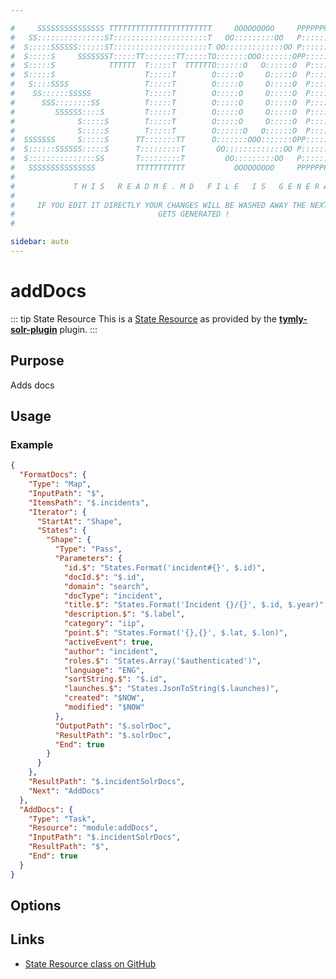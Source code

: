 ```yaml
---

#     SSSSSSSSSSSSSSS TTTTTTTTTTTTTTTTTTTTTTT     OOOOOOOOO     PPPPPPPPPPPPPPPPP    !!!  
#   SS:::::::::::::::ST:::::::::::::::::::::T   OO:::::::::OO   P::::::::::::::::P  !!:!! 
#  S:::::SSSSSS::::::ST:::::::::::::::::::::T OO:::::::::::::OO P::::::PPPPPP:::::P !:::! 
#  S:::::S     SSSSSSST:::::TT:::::::TT:::::TO:::::::OOO:::::::OPP:::::P     P:::::P!:::! 
#  S:::::S            TTTTTT  T:::::T  TTTTTTO::::::O   O::::::O  P::::P     P:::::P!:::! 
#  S:::::S                    T:::::T        O:::::O     O:::::O  P::::P     P:::::P!:::! 
#   S::::SSSS                 T:::::T        O:::::O     O:::::O  P::::PPPPPP:::::P !:::! 
#    SS::::::SSSSS            T:::::T        O:::::O     O:::::O  P:::::::::::::PP  !:::! 
#      SSS::::::::SS          T:::::T        O:::::O     O:::::O  P::::PPPPPPPPP    !:::! 
#         SSSSSS::::S         T:::::T        O:::::O     O:::::O  P::::P            !:::! 
#              S:::::S        T:::::T        O:::::O     O:::::O  P::::P            !!:!! 
#              S:::::S        T:::::T        O::::::O   O::::::O  P::::P             !!!   
#  SSSSSSS     S:::::S      TT:::::::TT      O:::::::OOO:::::::OPP::::::PP                 
#  S::::::SSSSSS:::::S      T:::::::::T       OO:::::::::::::OO P::::::::P           !!!  
#  S:::::::::::::::SS       T:::::::::T         OO:::::::::OO   P::::::::P          !!:!! 
#   SSSSSSSSSSSSSSS         TTTTTTTTTTT           OOOOOOOOO     PPPPPPPPPP           !!!  
#                                                                                          
#             T H I S   R E A D M E . M D   F I L E   I S   G E N E R A T E D !           
#                                                                                         
#     IF YOU EDIT IT DIRECTLY YOUR CHANGES WILL BE WASHED AWAY THE NEXT TIME THIS FILE  
#                                GETS GENERATED !
#                                                                                         

sidebar: auto
---
```



# addDocs


::: tip State Resource
This is a [State Resource](/guide/#state-resources) as provided by the **[tymly-solr-plugin](/reference/plugins/tymly-solr-plugin/)** plugin.
:::

## Purpose

Adds docs

## Usage

### Example

``` json
{
  "FormatDocs": {
    "Type": "Map",
    "InputPath": "$",
    "ItemsPath": "$.incidents",
    "Iterator": {
      "StartAt": "Shape",
      "States": {
        "Shape": {
          "Type": "Pass",
          "Parameters": {
            "id.$": "States.Format('incident#{}', $.id)",
            "docId.$": "$.id",
            "domain": "search",
            "docType": "incident",
            "title.$": "States.Format('Incident {}/{}', $.id, $.year)",
            "description.$": "$.label",
            "category": "iip",
            "point.$": "States.Format('{},{}', $.lat, $.lon)",
            "activeEvent": true,
            "author": "incident",
            "roles.$": "States.Array('$authenticated')",
            "language": "ENG",
            "sortString.$": "$.id",
            "launches.$": "States.JsonToString($.launches)",
            "created": "$NOW",
            "modified": "$NOW"
          },
          "OutputPath": "$.solrDoc",
          "ResultPath": "$.solrDoc",
          "End": true
        }
      }
    },
    "ResultPath": "$.incidentSolrDocs",
    "Next": "AddDocs"
  },
  "AddDocs": {
    "Type": "Task",
    "Resource": "module:addDocs",
    "InputPath": "$.incidentSolrDocs",
    "ResultPath": "$",
    "End": true
  }
}
```


## Options





## Links

* [State Resource class on GitHub]()
